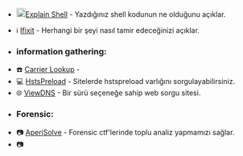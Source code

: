 
* [<img width="18" src="https://github.com/mel4mi/siber-guvenlik-ziggurat/blob/main/resimler/terminal_logo.jpg" alt="link" border="0">Explain Shell](https://explainshell.com/) - Yazdığınız shell kodunun ne olduğunu açıklar.


* ℹ️ [Ifixit](https://www.ifixit.com/) - Herhangi bir şeyi nasıl tamir edeceğinizi açıklar.


* ### information gathering:
- ☎️ [Carrier Lookup](https://www.carrierlookup.com/) - 
- 💻 [HstsPreload](https://hstspreload.org/) - Sitelerde hstspreload varlığını sorgulayabilirsiniz.
- 🌐 [ViewDNS](https://viewdns.info/) - Bir sürü seçeneğe sahip web sorgu sitesi.


* ### Forensic:
 - 📷 [AperiSolve](https://www.aperisolve.com/) - Forensic ctf'lerinde toplu analiz yapmamızı sağlar.
 - 📷 [](https://ctf-wiki.mahaloz.re/misc/audio/introduction/)
